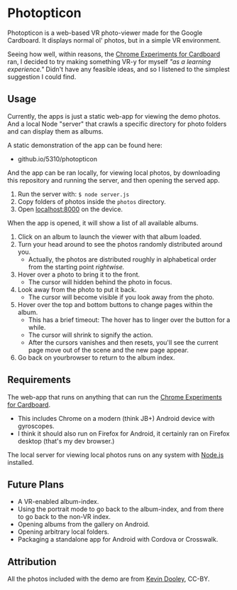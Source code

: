 # Photopticon

Photopticon is a web-based VR photo-viewer made for the Google Cardboard. It displays normal ol' photos, but in a simple VR environment.

Seeing how well, within reasons, the [Chrome Experiments for Cardboard](http://vr.chromeexperiments.com/) ran, I decided to try making something VR-y for myself _"as a learning experience."_ Didn't have any feasible ideas, and so I listened to the simplest suggestion I could find.

## Usage

Currently, the apps is just a static web-app for viewing the demo photos. And a local Node "server" that crawls a specific directory for photo folders and can display them as albums.

A static demonstration of the app can be found here:

-  github.io/5310/photopticon

And the app can be ran locally, for viewing local photos, by downloading this repository and running the server, and then opening the served app.

1.	Run the server with: `$ node server.js`
2.	Copy folders of photos inside the `photos` directory.
3.  Open [localhost:8000](localhost:8000) on the device.

When the app is opened, it will show a list of all available albums.

1.	Click on an album to launch the viewer with that album loaded.
2.	Turn your head around to see the photos randomly distributed around you.
	-	Actually, the  photos are distributed roughly in alphabetical order from the starting point _rightwise._
3.	Hover over a photo to bring it to the front.
	-	The cursor will hidden behind the photo in focus.
4.	Look away from the photo to put it back.
	-	The cursor will become visible if you look away from the photo.
5.	Hover over the top and bottom buttons to change pages within the album.
	-	This has a brief timeout: The hover has to linger over the button for a while.
	-	The cursor will shrink to signify the action.
	-	After the cursors vanishes and then resets, you'll see the current page move out of the scene and the new page appear.
6.	Go back on yourbrowser to return to the album index.

## Requirements

The web-app that runs on anything that can run the [Chrome Experiments for Cardboard](http://vr.chromeexperiments.com/). 

-	This includes Chrome on a modern (think JB+) Android device with gyroscopes. 
-	I think it should also run on Firefox for Android, it certainly ran on Firefox desktop (that's my dev browser.)

The local server for viewing local photos runs on any system with [Node.js](http://nodejs.org/) installed.

## Future Plans

-	A VR-enabled album-index.
-	Using the portrait mode to go back to the album-index, and from there to go back to the non-VR index.
-	Opening albums from the gallery on Android.
-	Opening arbitrary local folders.
-	Packaging a standalone app for Android with Cordova or Crosswalk.

## Attribution

All the photos included with the demo are from [Kevin Dooley](https://www.flickr.com/photos/pagedooley/), CC-BY.
